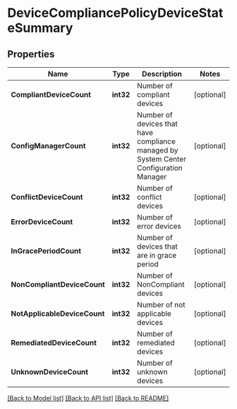 # DeviceCompliancePolicyDeviceStateSummary

## Properties

Name | Type | Description | Notes
------------ | ------------- | ------------- | -------------
**CompliantDeviceCount** | **int32** | Number of compliant devices | [optional] 
**ConfigManagerCount** | **int32** | Number of devices that have compliance managed by System Center Configuration Manager | [optional] 
**ConflictDeviceCount** | **int32** | Number of conflict devices | [optional] 
**ErrorDeviceCount** | **int32** | Number of error devices | [optional] 
**InGracePeriodCount** | **int32** | Number of devices that are in grace period | [optional] 
**NonCompliantDeviceCount** | **int32** | Number of NonCompliant devices | [optional] 
**NotApplicableDeviceCount** | **int32** | Number of not applicable devices | [optional] 
**RemediatedDeviceCount** | **int32** | Number of remediated devices | [optional] 
**UnknownDeviceCount** | **int32** | Number of unknown devices | [optional] 

[[Back to Model list]](../README.md#documentation-for-models) [[Back to API list]](../README.md#documentation-for-api-endpoints) [[Back to README]](../README.md)


